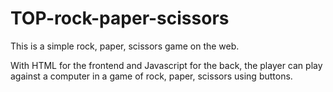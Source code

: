 # TOP-rock-paper-scissors

This is a simple rock, paper, scissors game on the web. 

With HTML for the frontend and Javascript for the back, the player can play against a computer in a game of rock, paper, scissors using buttons. 